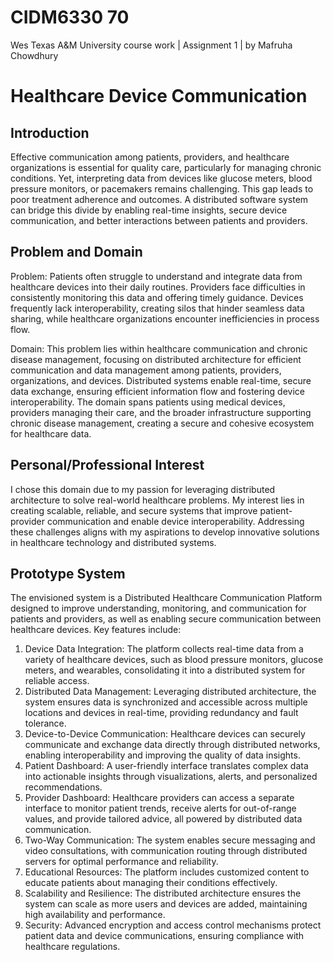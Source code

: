 # CIDM6330 70 #
Wes Texas A&amp;M University course work | Assignment 1 | by Mafruha Chowdhury

 # Healthcare Device Communication #

## Introduction ##

Effective communication among patients, providers, and healthcare organizations is essential for quality care, particularly for managing chronic conditions. 
Yet, interpreting data from devices like glucose meters, blood pressure monitors, or pacemakers remains challenging. This gap leads to poor treatment adherence and outcomes.
A distributed software system can bridge this divide by enabling real-time insights, secure device communication, and better interactions between patients and providers.

## Problem and Domain ##


Problem: Patients often struggle to understand and integrate data from healthcare devices into their daily routines.
Providers face difficulties in consistently monitoring this data and offering timely guidance. 
Devices frequently lack interoperability, creating silos that hinder seamless data sharing, while healthcare organizations encounter inefficiencies in process flow.

Domain: This problem lies within healthcare communication and chronic disease management, focusing on distributed architecture for efficient communication and data management
among patients, providers, organizations, and devices. Distributed systems enable real-time, secure data exchange, ensuring efficient information flow and fostering device interoperability. The domain spans patients using medical devices, providers managing their care, and the broader infrastructure supporting chronic disease management, creating a secure and cohesive ecosystem for healthcare data.

## Personal/Professional Interest ##

I chose this domain due to my passion for leveraging distributed architecture to solve real-world healthcare problems. My interest lies in creating scalable, reliable, and secure systems that improve patient-provider communication and enable device interoperability. Addressing these challenges aligns with my aspirations to develop innovative solutions in healthcare technology and distributed systems.


## Prototype System ##

The envisioned system is a Distributed Healthcare Communication Platform designed to improve understanding, monitoring, and communication for patients and providers, as well as enabling secure communication between healthcare devices. Key features include:
1.	Device Data Integration: The platform collects real-time data from a variety of healthcare devices, such as blood pressure monitors, glucose meters, and wearables, consolidating it into a distributed system for reliable access.
2.	Distributed Data Management: Leveraging distributed architecture, the system ensures data is synchronized and accessible across multiple locations and devices in real-time, providing redundancy and fault tolerance.
3.	Device-to-Device Communication: Healthcare devices can securely communicate and exchange data directly through distributed networks, enabling interoperability and improving the quality of data insights.
4.	Patient Dashboard: A user-friendly interface translates complex data into actionable insights through visualizations, alerts, and personalized recommendations.
5.	Provider Dashboard: Healthcare providers can access a separate interface to monitor patient trends, receive alerts for out-of-range values, and provide tailored advice, all powered by distributed data communication.
6.	Two-Way Communication: The system enables secure messaging and video consultations, with communication routing through distributed servers for optimal performance and reliability.
7.	Educational Resources: The platform includes customized content to educate patients about managing their conditions effectively.
8.	Scalability and Resilience: The distributed architecture ensures the system can scale as more users and devices are added, maintaining high availability and performance.
9.	Security: Advanced encryption and access control mechanisms protect patient data and device communications, ensuring compliance with healthcare regulations.

